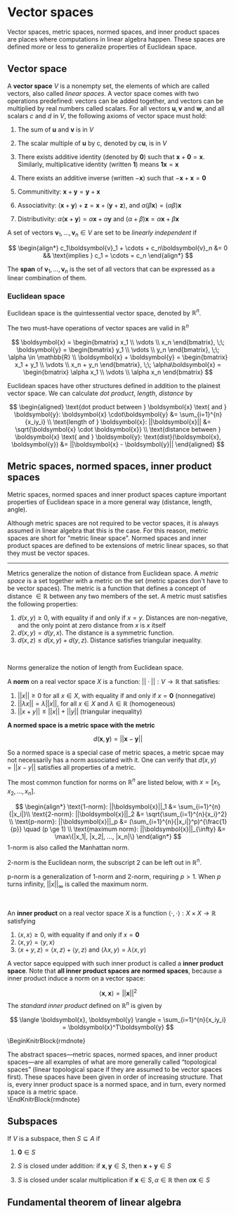 
# Vector spaces 

Vector spaces, metric spaces, normed spaces, and inner product spaces are places where computations in linear algebra happen. These spaces are defined more or less to generalize properties of Euclidean space.  

## Vector space 

A **vector space** $V$ is a nonempty set, the elements of which are called vectors, also called *linear spaces*. A vector space comes with two operations predefined: vectors can be added together, and vectors can be multiplied by real numbers called scalars. For all vectors $\boldsymbol{u}, \boldsymbol{v}$ and $\boldsymbol{w}$, and all scalars $c$ and $d$ in $V$, the following axioms of vector space must hold:   

1. The sum of $\boldsymbol{u}$ and $\boldsymbol{v}$ is in $V$ 

2. The scalar multiple of $\boldsymbol{u}$ by c, denoted by $c\boldsymbol{u}$, is in $V$  

3. There exists additive identity (denoted by $\boldsymbol{0}$) such that $\boldsymbol{x} + \boldsymbol{0} = \boldsymbol{x}$. Similarly, multiplicative identity (written $\boldsymbol{1}$) means $\boldsymbol{1}\boldsymbol{x} = \boldsymbol{x}$  

4. There exists an additive inverse (written $-\boldsymbol{x}$) such that $-\boldsymbol{x} + \boldsymbol{x} = \boldsymbol{0}$  

5. Communitivity: $\boldsymbol{x} + \boldsymbol{y} = \boldsymbol{y} + \boldsymbol{x}$

6. Associativity: $(\boldsymbol{x} + \boldsymbol{y}) + \boldsymbol{z} = \boldsymbol{x} + (\boldsymbol{y} + \boldsymbol{z})$, and $\alpha(\beta\boldsymbol{x}) = (\alpha\beta)\boldsymbol{x}$  

7. Distributivity: $\alpha(\boldsymbol{x} + \boldsymbol{y}) = \alpha\boldsymbol{x} + \alpha\boldsymbol{y}$ and $(\alpha + \beta)\boldsymbol{x} = \alpha\boldsymbol{x} + \beta\boldsymbol{x}$
 
 
A set of vectors $\boldsymbol{v}_1, ..., \boldsymbol{v}_n \in V$ are set to be *linearly independent* if 

$$
\begin{align*}
c_1\boldsymbol{v}_1 + \cdots + c_n\boldsymbol{v}_n &= 0 && \text{implies } c_1 = \cdots = c_n
\end{align*}
$$

The **span** of  $\boldsymbol{v}_1, ..., \boldsymbol{v}_n$  is the set of all vectors that can be expressed as a linear combination of them. 

### Euclidean space 

Euclidean space is the quintessential vector space, denoted by $\mathbb{R}^n$. 

The two must-have operations of vector spaces are valid in $\mathbb{R}^n$  

$$
\boldsymbol{x} = 
\begin{bmatrix}
x_1 \\
\vdots \\
x_n
\end{bmatrix}, \;\;
\boldsymbol{y} = 
\begin{bmatrix}
y_1 \\
\vdots \\
y_n
\end{bmatrix}, \;\;
\alpha \in \mathbb{R} \\
\boldsymbol{x} + \boldsymbol{y} = 
\begin{bmatrix}
x_1 + y_1 \\
\vdots \\
x_n + y_n
\end{bmatrix}, \;\;
\alpha\boldsymbol{x} = 
\begin{bmatrix}
\alpha x_1 \\
\vdots \\
\alpha x_n
\end{bmatrix}
$$

Euclidean spaces have other structures defined in addition to the plainest vector space. We can calculate *dot product*, *length*, *distance* by

$$
\begin{aligned}
\text{dot product between }  \boldsymbol{x} \text{ and } \boldsymbol{y}: \boldsymbol{x} \cdot\boldsymbol{y} &= \sum_{i=1}^{n}{x_iy_i} \\
\text{length of } \boldsymbol{x}: ||\boldsymbol{x}|| &= \sqrt{\boldsymbol{x} \cdot \boldsymbol{x}} \\
\text{distance between } \boldsymbol{x} \text{ and } \boldsymbol{y}: \text{dist}(\boldsymbol{x}, \boldsymbol{y}) &= ||\boldsymbol{x} - \boldsymbol{y}||
\end{aligned}
$$



## Metric spaces, normed spaces, inner product spaces


Metric spaces, normed spaces and inner product spaces capture important properties of Euclidean space in a more general way (distance, length, angle). 

Although metric spaces are not required to be vector spaces, it is always assumed in linear algebra that this is the case. For this reason, metric spaces are short for "metric linear space". Normed spaces and inner product spaces are defined to be extensions of metric linear spaces, so that they must be vector spaces. 

<hr>

Metrics generalize the notion of distance from Euclidean space. A *metric space* is a set together with a metric on the set (metric spaces don't have to be vector spaces). The metric is a function that defines a concept of distance $\in \mathbb{R}$ between any two members of the set. A metric must satisfies the following properties: 

1. $d(x, y) \ge 0$, with equality if and only if $x = y$. Distances are non-negative, and the only point at zero distance from $x$ is $x$ itself  
2. $d(x, y) = d(y, x)$. The distance is a symmetric function. 
3. $d(x, z) \le d(x, y) + d(y, z)$. Distance satisfies triangular inequality. 

<br>

Norms generalize the notion of length from Euclidean space. 

A **norm** on a real vector space $X$ is a function: $||\cdot||: V \rightarrow \mathbb{R}$ that satisfies: 

1. $||x|| \ge 0$ for all $x \in X$, with equality if and only if $x = \boldsymbol{0}$ (nonnegative)  
2. $||\lambda x|| = \lambda ||x||$, for all $x \in X$ and $\lambda \in \mathbb{R}$ (homogeneous)  
3. $||x + y|| \le ||x|| + ||y||$ (triangular inequality)  

**A normed space is a metric space with the metric** 

$$
d(\boldsymbol{x}, \boldsymbol{y}) = ||\boldsymbol{x} - \boldsymbol{y}||
$$

So a normed space is a special case of metric spaces, a metric spcae may not necessarily has a norm associated with it. One can verify that $d(x, y) = ||x - y||$ satisfies all properties of a metric. 

The most common function for norms on $\mathbb{R}^n$ are listed below, with $x = [x_1, x_2, ..., x_n]$. 

$$
\begin{align*}
\text{1-norm}: ||\boldsymbol{x}||_1 &= \sum_{i=1}^{n}{|x_i|}\\
\text{2-norm}: ||\boldsymbol{x}||_2 &= \sqrt{\sum_{i=1}^{n}{x_i}^2} \\
\text{p-norm}: ||\boldsymbol{x}||_p &= (\sum_{i=1}^{n}{|x_i|}^p)^{\frac{1}{p}} \quad (p \ge 1) \\
\text{maximum norm}: ||\boldsymbol{x}||_{\infty} &= \max\{|x_1|, |x_2|, ..., |x_n|\}
\end{align*}
$$
1-norm is also called the Manhattan norm. 

2-norm is the Euclidean norm, the subscript $2$ can be left out in $\mathbb{R}^n$. 

p-norm is a generalization of 1-norm and 2-norm, requiring $p > 1$. When $p$ turns infinity, $||x||_{\infty}$ is called the maximum norm. 

<br>

An **inner product** on a real vector space $X$ is a function $\langle \cdot, \cdot\rangle: X \times X \rightarrow \mathbb{R}$ satisfying 

1. $\langle x, x \rangle \ge 0$, with equality if and only if $x = \boldsymbol{0}$   
2. $\langle x, y \rangle = \langle y, x \rangle$
3. $\langle x + y, z\rangle = \langle x, z\rangle + \langle y, z\rangle$ and $\langle \lambda x, y\rangle = \lambda \langle x, y \rangle$

A vector sapce equipped with such inner product is called a **inner product space**. Note that **all inner product spaces are normed spaces**, because a inner product induce a norm on a vector space: 

$$
\langle \boldsymbol{x}, \boldsymbol{\boldsymbol{x}} \rangle = ||\boldsymbol{x}||^2  
$$
The *standard inner product* defined on $\mathbb{R}^{n}$ is given by 

$$
\langle \boldsymbol{x}, \boldsymbol{y} \rangle = \sum_{i=1}^{n}{x_iy_i} = \boldsymbol{x}^T\boldsymbol{y}
$$


\BeginKnitrBlock{rmdnote}<div class="rmdnote">The abstract spaces—metric spaces, normed spaces, and inner product spaces—are all examples of what are more generally called “topological spaces” (linear topological space if they are assumed to be vector spaces first).  These spaces have been given in order of increasing structure. That is, every inner product space is a normed space, and in turn, every normed space is a metric space.</div>\EndKnitrBlock{rmdnote}

## Subspaces

If $V$ is a subspace, then $S \subseteq A$ if 

1. $\boldsymbol{0} \in S$  

2. $S$ is closed under addition: if $\boldsymbol{x}, \boldsymbol{y} \in S$, then $\boldsymbol{x} + \boldsymbol{y} \in S$  

3. $S$ is closed under scalar multiplication if $\boldsymbol{x} \in S, \alpha \in \mathbb{R}$ then $\alpha\boldsymbol{x} \in S$

## Fundamental theorem of linear algebra  

